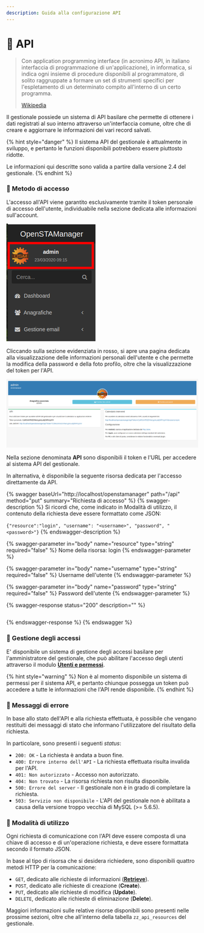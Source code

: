 ```yaml
---
description: Guida alla configurazione API
---
```


# 📙 API

> Con application programming interface (in acronimo API, in italiano interfaccia di programmazione di un'applicazione), in informatica, si indica ogni insieme di procedure disponibili al programmatore, di solito raggruppate a formare un set di strumenti specifici per l'espletamento di un determinato compito all'interno di un certo programma.
>
> [Wikipedia](https://it.wikipedia.org/wiki/Application\_programming\_interface)

Il gestionale possiede un sistema di API basilare che permette di ottenere i dati registrati al suo interno attraverso un'interfaccia comune, oltre che di creare e aggiornare le informazioni dei vari record salvati.

{% hint style="danger" %}
Il sistema API del gestionale è attualmente in sviluppo, e pertanto le funzioni disponibili potrebbero essere piuttosto ridotte.

Le informazioni qui descritte sono valida a partire dalla versione 2.4 del gestionale.
{% endhint %}

### 📙 Metodo di accesso

L'accesso all'API viene garantito esclusivamente tramite il token personale di accesso dell'utente, individuabile nella sezione dedicata alle informazioni sull'account.

![Area di informazioni dell'utente](../../.gitbook/assets/informazioni-utente.png)

Cliccando sulla sezione evidenziata in rosso, si apre una pagina dedicata alla visualizzazione delle informazioni personali dell'utente e che permette la modifica della password e della foto profilo, oltre che la visualizzazione del token per l'API.

![Informazioni sull'utente](<../../.gitbook/assets/image (349).png>)

Nella sezione denominata **API** sono disponibili il token e l'URL per accedere al sistema API del gestionale.

In alternativa, è disponibile la seguente risorsa dedicata per l'accesso direttamente da API.

{% swagger baseUrl="http://localhost/openstamanager" path="/api" method="put" summary="Richiesta di accesso" %}
{% swagger-description %}
Si ricordi che, come indicato in Modalità di utilizzo, il contenuto della richiesta deve essere formattato come JSON:

`{"resource":"login", "username": "<username>", "password", "<password>"}`
{% endswagger-description %}

{% swagger-parameter in="body" name="resource" type="string" required="false" %}
Nome della risorsa: login
{% endswagger-parameter %}

{% swagger-parameter in="body" name="username" type="string" required="false" %}
Username dell'utente
{% endswagger-parameter %}

{% swagger-parameter in="body" name="password" type="string" required="false" %}
Password dell'utente
{% endswagger-parameter %}

{% swagger-response status="200" description="" %}
```
```
{% endswagger-response %}
{% endswagger %}

### 📙 Gestione degli accessi

E' disponibile un sistema di gestione degli accessi basilare per l'amministratore del gestionale, che può abilitare l'accesso degli utenti attraverso il modulo [**Utenti e permessi**](../../openstamanager/modules/strumenti/utentiepermessi.md).

{% hint style="warning" %}
Non è al momento disponibile un sistema di permessi per il sistema API, e pertanto chiunque possegga un token può accedere a tutte le informazioni che l'API rende disponibile.
{% endhint %}

### 📙 Messaggi di errore

In base allo stato dell'API e alla richiesta effettuata, è possibile che vengano restituiti dei messaggi di stato che informano l'utilizzatore del risultato della richiesta.

In particolare, sono presenti i seguenti _status_:

* `200: OK` - La richiesta è andata a buon fine.
* `400: Errore interno dell'API` - La richiesta effettuata risulta invalida per l'API.
* `401: Non autorizzato` - Accesso non autorizzato.
* `404: Non trovato` - La risorsa richiesta non risulta disponibile.
* `500: Errore del server` - Il gestionale non è in grado di completare la richiesta.
* `503: Servizio non disponibile` - L'API del gestionale non è abilitata a causa della versione troppo vecchia di MySQL (>= 5.6.5).

### 📙 Modalità di utilizzo

Ogni richiesta di comunicazione con l'API deve essere composta di una chiave di accesso e di un'operazione richiesta, e deve essere formattata secondo il formato JSON.

In base al tipo di risorsa che si desidera richiedere, sono disponibili quattro metodi HTTP per la comunicazione:

* `GET`, dedicato alle richieste di informazioni ([**Retrieve**](retrieve.md)).
* `POST`, dedicato alle richieste di creazione (**Create**).
* `PUT`, dedicato alle richieste di modifica (**Update**).
* `DELETE`, dedicato alle richieste di eliminazione (**Delete**).

Maggiori informazioni sulle relative risorse disponibili sono presenti nelle prossime sezioni, oltre che all'interno della tabella `zz_api_resources` del gestionale.
